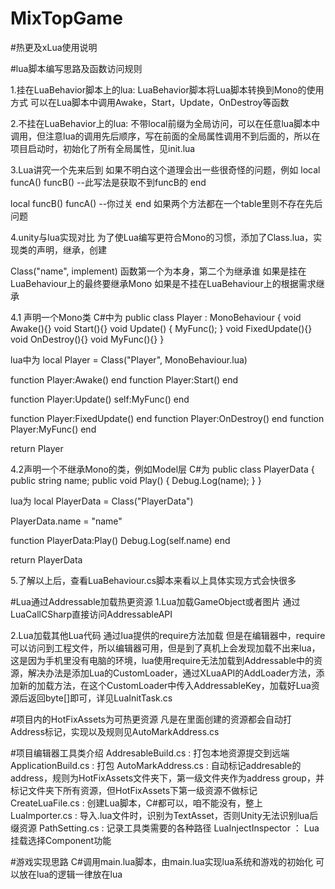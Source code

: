 # MixTopGame

#热更及xLua使用说明

#lua脚本编写思路及函数访问规则

1.挂在LuaBehavior脚本上的lua:
LuaBehavior脚本将Lua脚本转换到Mono的使用方式
可以在Lua脚本中调用Awake，Start，Update，OnDestroy等函数

2.不挂在LuaBehavior上的lua:
不带local前缀为全局访问，可以在任意lua脚本中调用，但注意lua的调用先后顺序，写在前面的全局属性调用不到后面的，所以在项目启动时，初始化了所有全局属性，见init.lua

3.Lua讲究一个先来后到
如果不明白这个道理会出一些很奇怪的问题，例如
local funcA() 
    funcB() --此写法是获取不到funcB的
end

local funcB() 
    funcA()  --你过关
end
如果两个方法都在一个table里则不存在先后问题

4.unity与lua实现对比
为了使Lua编写更符合Mono的习惯，添加了Class.lua，实现类的声明，继承，创建

Class("name", implement)
函数第一个为本身，第二个为继承谁
如果是挂在LuaBehaviour上的最终要继承Mono
如果是不挂在LuaBehaviour上的根据需求继承

4.1 声明一个Mono类
C#中为
public class Player : MonoBehaviour
{
    void Awake(){}
    void Start(){}
    void Update()
    {
        MyFunc();
    }
    void FixedUpdate(){}
    void OnDestroy(){}
    void MyFunc(){}
}

lua中为
local Player = Class("Player", MonoBehaviour.lua)

function Player:Awake() end
function Player:Start() end

function Player:Update()
    self:MyFunc()
end

function Player:FixedUpdate() end
function Player:OnDestroy() end
function Player:MyFunc() end

return Player

4.2声明一个不继承Mono的类，例如Model层
C#为
public class PlayerData
{
    public string name;
    public void Play()
    {
        Debug.Log(name);
    }
}

lua为
local PlayerData = Class("PlayerData")

PlayerData.name = "name"

function PlayerData:Play()
    Debug.Log(self.name)
end

return PlayerData

5.了解以上后，查看LuaBehaviour.cs脚本来看以上具体实现方式会快很多

#Lua通过Addressable加载热更资源
1.Lua加载GameObject或者图片
通过LuaCallCSharp直接访问AddressableAPI

2.Lua加载其他Lua代码
通过lua提供的require方法加载
但是在编辑器中，require可以访问到工程文件，所以编辑器可用，但是到了真机上会发现加载不出来lua，这是因为手机里没有电脑的环境，lua使用require无法加载到Addressable中的资源，解决办法是添加Lua的CustomLoader，通过XLuaAPI的AddLoader方法，添加新的加载方法，在这个CustomLoader中传入AddressableKey，加载好Lua资源后返回byte[]即可，详见LuaInitTask.cs


#项目内的HotFixAssets为可热更资源
凡是在里面创建的资源都会自动打Address标记，实现以及规则见AutoMarkAddress.cs

#项目编辑器工具类介绍
AddresableBuild.cs : 打包本地资源提交到远端
ApplicationBuild.cs : 打包
AutoMarkAddress.cs : 自动标记addresable的address，规则为HotFixAssets文件夹下，第一级文件夹作为address group，并标记文件夹下所有资源，但HotFixAssets下第一级资源不做标记
CreateLuaFile.cs : 创建Lua脚本，C#都可以，咱不能没有，整上
LuaImporter.cs : 导入.lua文件时，识别为TextAsset，否则Unity无法识别lua后缀资源
PathSetting.cs : 记录工具类需要的各种路径
LuaInjectInspector ： Lua挂载选择Component功能

#游戏实现思路
C#调用main.lua脚本，由main.lua实现lua系统和游戏的初始化
可以放在lua的逻辑一律放在lua
